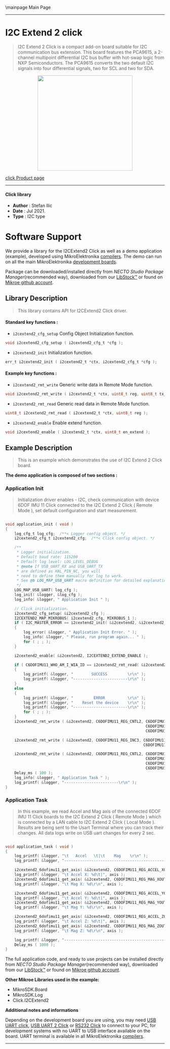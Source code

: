 \mainpage Main Page

---
# I2C Extend 2 click

> I2C Extend 2 Click is a compact add-on board suitable for I2C communication bus extension. This board features the PCA9615, a 2-channel multipoint differential I2C bus buffer with hot-swap logic from NXP Semiconductors. The PCA9615 converts the two default I2C signals into four differential signals, two for SCL and two for SDA.

<p align="center">
  <img src="https://download.mikroe.com/images/click_for_ide/i2cextend2_click.png" height=300px>
</p>

[click Product page](https://www.mikroe.com/i2c-extend-2-click)

---


#### Click library

- **Author**        : Stefan Ilic
- **Date**          : Jul 2021.
- **Type**          : I2C type


# Software Support

We provide a library for the I2CExtend2 Click
as well as a demo application (example), developed using MikroElektronika
[compilers](https://www.mikroe.com/necto-studio).
The demo can run on all the main MikroElektronika [development boards](https://www.mikroe.com/development-boards).

Package can be downloaded/installed directly from *NECTO Studio Package Manager*(recommended way), downloaded from our [LibStock&trade;](https://libstock.mikroe.com) or found on [Mikroe github account](https://github.com/MikroElektronika/mikrosdk_click_v2/tree/master/clicks).

## Library Description

> This library contains API for I2CExtend2 Click driver.

#### Standard key functions :

- `i2cextend2_cfg_setup` Config Object Initialization function.
```c
void i2cextend2_cfg_setup ( i2cextend2_cfg_t *cfg );
```

- `i2cextend2_init` Initialization function.
```c
err_t i2cextend2_init ( i2cextend2_t *ctx, i2cextend2_cfg_t *cfg );
```

#### Example key functions :

- `i2cextend2_rmt_write` Generic write data in Remote Mode function.
```c
void i2cextend2_rmt_write ( i2cextend2_t *ctx, uint8_t reg, uint8_t tx_data );
```

- `i2cextend2_rmt_read` Generic read data in Remote Mode function.
```c
uint8_t i2cextend2_rmt_read ( i2cextend2_t *ctx, uint8_t reg );
```

- `i2cextend2_enable` Enable extend function.
```c
void i2cextend2_enable ( i2cextend2_t *ctx, uint8_t en_extend );
```

## Example Description

> This is an example which demonstrates the use of I2C Extend 2 Click board.

**The demo application is composed of two sections :**

### Application Init

> Initialization driver enables - I2C,  check communication with device 6DOF IMU 11 Click  connected to the I2C Extend 2 Click ( Remote Mode ), set default configuration and start measurement.

```c

void application_init ( void ) 
{
    log_cfg_t log_cfg;  /**< Logger config object. */
    i2cextend2_cfg_t i2cextend2_cfg;  /**< Click config object. */

    /** 
     * Logger initialization.
     * Default baud rate: 115200
     * Default log level: LOG_LEVEL_DEBUG
     * @note If USB_UART_RX and USB_UART_TX 
     * are defined as HAL_PIN_NC, you will 
     * need to define them manually for log to work. 
     * See @b LOG_MAP_USB_UART macro definition for detailed explanation.
     */
    LOG_MAP_USB_UART( log_cfg );
    log_init( &logger, &log_cfg );
    log_info( &logger, " Application Init " );

    // Click initialization.
    i2cextend2_cfg_setup( &i2cextend2_cfg );
    I2CEXTEND2_MAP_MIKROBUS( i2cextend2_cfg, MIKROBUS_1 );
    if ( I2C_MASTER_ERROR == i2cextend2_init( &i2cextend2, &i2cextend2_cfg ) ) 
    {
        log_error( &logger, " Application Init Error. " );
        log_info( &logger, " Please, run program again... " );
        for ( ; ; );
    }

    i2cextend2_enable( &i2cextend2, I2CEXTEND2_EXTEND_ENABLE );

    if ( C6DOFIMU11_WHO_AM_I_WIA_ID == i2cextend2_rmt_read( &i2cextend2, C6DOFIMU11_REG_WHO_AM_I ) ) 
    {
        log_printf( &logger, "        SUCCESS         \r\n" );
        log_printf( &logger, "------------------------\r\n" );
    } 
    else 
    {
        log_printf( &logger, "         ERROR          \r\n" );
        log_printf( &logger, "    Reset the device    \r\n" );
        log_printf( &logger, "------------------------\r\n" );
        for ( ; ; );
    }
    i2cextend2_rmt_write ( &i2cextend2, C6DOFIMU11_REG_CNTL2, C6DOFIMU11_CNTL2_TEMP_EN_STANDBY_MODE |
                                                              C6DOFIMU11_CNTL2_MAG_EN_STANDBY_MODE |
                                                              C6DOFIMU11_CNTL2_ACCEL_EN_STANDBY_MODE );

    i2cextend2_rmt_write ( &i2cextend2, C6DOFIMU11_REG_INC3, C6DOFIMU11_INC3_IEL2_FIFO_TRIG |
                                                             C6DOFIMU11_INC3_IEL1_FIFO_TRIG );

    i2cextend2_rmt_write ( &i2cextend2, C6DOFIMU11_REG_CNTL2, C6DOFIMU11_CNTL2_GSEL_8G |
                                                              C6DOFIMU11_CNTL2_RES_MAX2 |
                                                              C6DOFIMU11_CNTL2_MAG_EN_OPERATING_MODE |
                                                              C6DOFIMU11_CNTL2_ACCEL_EN_OPERATING_MODE );
    Delay_ms ( 100 );
    log_info( &logger, " Application Task " );
    log_printf( &logger, "------------------------\r\n" );
}

```

### Application Task

> In this example, we read Accel and Mag axis of the connected  6DOF IMU 11 Click boards to the I2C Extend 2 Click ( Remote Mode ) which is connected by a LAN cable to I2C Extend 2 Click ( Local Mode ). Results are being sent to the Usart Terminal where you can track their changes. All data logs write on USB uart changes for every 2 sec.

```c

void application_task ( void ) 
{
    log_printf( &logger, "\t   Accel   \t|\t    Mag    \r\n" );
    log_printf( &logger, "------------------------------------------------\r\n" );

    i2cextend2_6dofimu11_get_axis( &i2cextend2, C6DOFIMU11_REG_ACCEL_XOUT_L );
    log_printf( &logger, "\t Accel X: %d\t|", axis );
    i2cextend2_6dofimu11_get_axis( &i2cextend2, C6DOFIMU11_REG_MAG_XOUT_L );
    log_printf( &logger, "\t Mag X: %d\r\n", axis );

    i2cextend2_6dofimu11_get_axis( &i2cextend2, C6DOFIMU11_REG_ACCEL_YOUT_L );
    log_printf( &logger, "\t Accel Y: %d\t|", axis );
    i2cextend2_6dofimu11_get_axis( &i2cextend2, C6DOFIMU11_REG_MAG_YOUT_L );
    log_printf( &logger, "\t Mag Y: %d\r\n", axis );

    i2cextend2_6dofimu11_get_axis( &i2cextend2, C6DOFIMU11_REG_ACCEL_ZOUT_L );
    log_printf( &logger, "\t Accel Z: %d\t|", axis );
    i2cextend2_6dofimu11_get_axis( &i2cextend2, C6DOFIMU11_REG_MAG_ZOUT_L );
    log_printf( &logger, "\t Mag Z: %d\r\n", axis );

    log_printf( &logger, "------------------------------------------------\r\n" );
    Delay_ms ( 1000 );
}

```


The full application code, and ready to use projects can be installed directly from *NECTO Studio Package Manager*(recommended way), downloaded from our [LibStock&trade;](https://libstock.mikroe.com) or found on [Mikroe github account](https://github.com/MikroElektronika/mikrosdk_click_v2/tree/master/clicks).

**Other Mikroe Libraries used in the example:**

- MikroSDK.Board
- MikroSDK.Log
- Click.I2CExtend2

**Additional notes and informations**

Depending on the development board you are using, you may need
[USB UART click](https://www.mikroe.com/usb-uart-click),
[USB UART 2 Click](https://www.mikroe.com/usb-uart-2-click) or
[RS232 Click](https://www.mikroe.com/rs232-click) to connect to your PC, for
development systems with no UART to USB interface available on the board. UART
terminal is available in all MikroElektronika
[compilers](https://shop.mikroe.com/compilers).

---

